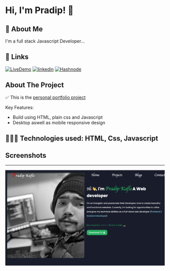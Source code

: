 # Hi, I'm Pradip! 👋

## 🚀 About Me

I'm a full stack Javascript Developer...

## 🔗 Links

[![LiveDemo](https://img.shields.io/badge/Live_demo-000?style=for-the-badge&logo=ko-fi&logoColor=white)](https://paytm-clone-tailwind1.netlify.app/)
[![linkedin](https://img.shields.io/badge/linkedin-0A66C2?style=for-the-badge&logo=linkedin&logoColor=white)](https://www.linkedin.com/in/pradipkafle/)
[![Hashnode](https://img.shields.io/badge/hashnode-1DA1F2?style=for-the-badge&logo=hashnode&logoColor=white)](https://iampradip.hashnode.dev/)

## About The Project

✅ This is the [personal portfolio project](https://paytm.com/)

Key Features:

- Build using HTML, plain css and Javascript
- Desktop aswell as mobile responsive design

## 👨🏻‍💻 Technologies used: HTML, Css, Javascript

## Screenshots

---

![Desktopdemo](./demo/desktopdemo.jpg)
